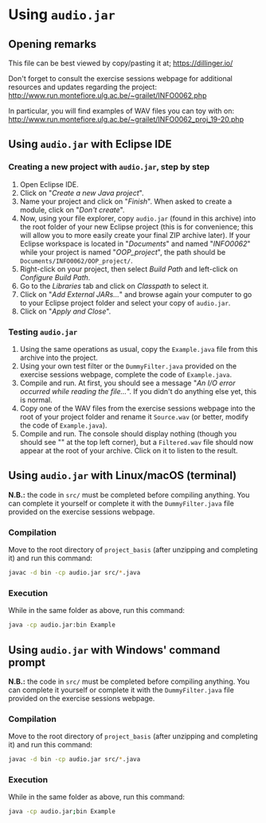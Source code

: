 # Using `audio.jar`

## Opening remarks

This file can be best viewed by copy/pasting it at;
https://dillinger.io/

Don't forget to consult the exercise sessions webpage for additional resources and updates regarding the project:
http://www.run.montefiore.ulg.ac.be/~grailet/INFO0062.php

In particular, you will find examples of WAV files you can toy with on:
http://www.run.montefiore.ulg.ac.be/~grailet/INFO0062_proj_19-20.php

## Using `audio.jar` with Eclipse IDE

### Creating a new project with `audio.jar`, step by step

1. Open Eclipse IDE.
2. Click on "_Create a new Java project_".
3. Name your project and click on "_Finish_". When asked to create a module, click on "_Don't create_".
4. Now, using your file explorer, copy `audio.jar` (found in this archive) into the root folder of your new Eclipse project (this is for convenience; this will allow you to more easily create your final ZIP archive later). If your Eclipse workspace is located in "_Documents_" and named "_INFO0062_" while your project is named "_OOP_project_", the path should be `Documents/INFO0062/OOP_project/`.
5. Right-click on your project, then select _Build Path_ and left-click on _Configure Build Path_.
6. Go to the _Libraries_ tab and click on _Classpath_ to select it.
7. Click on "_Add External JARs..._" and browse again your computer to go to your Eclipse project folder and select your copy of `audio.jar`.
8. Click on "_Apply and Close_".

### Testing `audio.jar`

1. Using the same operations as usual, copy the `Example.java` file from this archive into the project.
2. Using your own test filter or the `DummyFilter.java` provided on the exercise sessions webpage, complete the code of `Example.java`.
3. Compile and run. At first, you should see a message "_An I/O error occurred while reading the file..._". If you didn't do anything else yet, this is normal.
4. Copy one of the WAV files from the exercise sessions webpage into the root of your project folder and rename it `Source.wav` (or better, modify the code of `Example.java`).
5. Compile and run. The console should display nothing (though you should see "_<terminated>_" at the top left corner), but a `Filtered.wav` file should now appear at the root of your archive. Click on it to listen to the result.

## Using `audio.jar` with Linux/macOS (terminal)

**N.B.:** the code in `src/` must be completed before compiling anything. You can complete it yourself or complete it with the `DummyFilter.java` file provided on the exercise sessions webpage.

### Compilation

Move to the root directory of `project_basis` (after unzipping and completing it) and run this command:

```sh
javac -d bin -cp audio.jar src/*.java
```

### Execution

While in the same folder as above, run this command:

```sh
java -cp audio.jar:bin Example
```

## Using `audio.jar` with Windows' command prompt

**N.B.:** the code in `src/` must be completed before compiling anything. You can complete it yourself or complete it with the `DummyFilter.java` file provided on the exercise sessions webpage.

### Compilation

Move to the root directory of `project_basis` (after unzipping and completing it) and run this command:

```sh
javac -d bin -cp audio.jar src/*.java
```

### Execution

While in the same folder as above, run this command:

```sh
java -cp audio.jar;bin Example
```